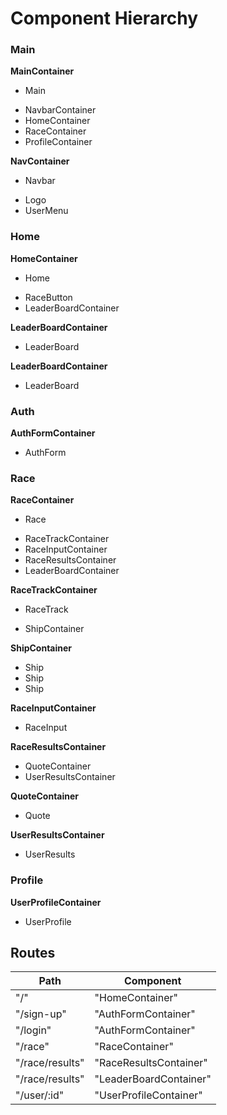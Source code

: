 # Component Hierarchy

### Main
**MainContainer**
 - Main
  * NavbarContainer
  * HomeContainer
  * RaceContainer
  * ProfileContainer

**NavContainer**
 - Navbar
  * Logo
  * UserMenu

### Home
**HomeContainer**
 - Home
  * RaceButton
  * LeaderBoardContainer

**LeaderBoardContainer**
 - LeaderBoard

**LeaderBoardContainer**
 - LeaderBoard

### Auth
**AuthFormContainer**
 - AuthForm

### Race
**RaceContainer**
 - Race
  * RaceTrackContainer
  * RaceInputContainer
  * RaceResultsContainer
  * LeaderBoardContainer

**RaceTrackContainer**
 - RaceTrack
  * ShipContainer

**ShipContainer**
 - Ship
 - Ship
 - Ship

**RaceInputContainer**
 - RaceInput

**RaceResultsContainer**
 - QuoteContainer
 - UserResultsContainer

**QuoteContainer**
 - Quote

**UserResultsContainer**
 - UserResults

### Profile
**UserProfileContainer**
 - UserProfile

## Routes

|Path   | Component   |
|-------|-------------|
| "/" | "HomeContainer" |
| "/sign-up" | "AuthFormContainer" |
| "/login" | "AuthFormContainer" |
| "/race" | "RaceContainer" |
| "/race/results" | "RaceResultsContainer" |
| "/race/results" | "LeaderBoardContainer" |
| "/user/:id" | "UserProfileContainer" |
